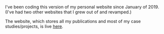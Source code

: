 I've been coding this version of my personal website since January of 2019. (I've had two other websites that I grew out of and revamped.)

The website, which stores all my publications and most of my case studies/projects, is live [here](https://carolinechoi.netlify.com). 
